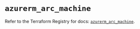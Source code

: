 # `azurerm_arc_machine`

Refer to the Terraform Registry for docs: [`azurerm_arc_machine`](https://registry.terraform.io/providers/hashicorp/azurerm/4.20.0/docs/resources/arc_machine).
